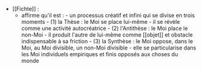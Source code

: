- [[Fichte]] : 
	- affirme qu'il est :
		  - un processus créatif et infini qui se divise en trois moments
		    - (1) la Thèse : le Moi se place lui-même
		      - il se révèle comme une activité autocréatrice
		    - (2) l'Antithèse : le Moi place le non-Moi
		      - il produit l'autre de lui-même comme [[objet]] et obstacle indispensable à sa friction
		    - (3) la Synthèse : le Moi oppose, dans le Moi, au Moi divisible, un non-Moi divisible
		      - elle se particularise dans les Moi individuels empiriques et finis opposés aux choses du monde